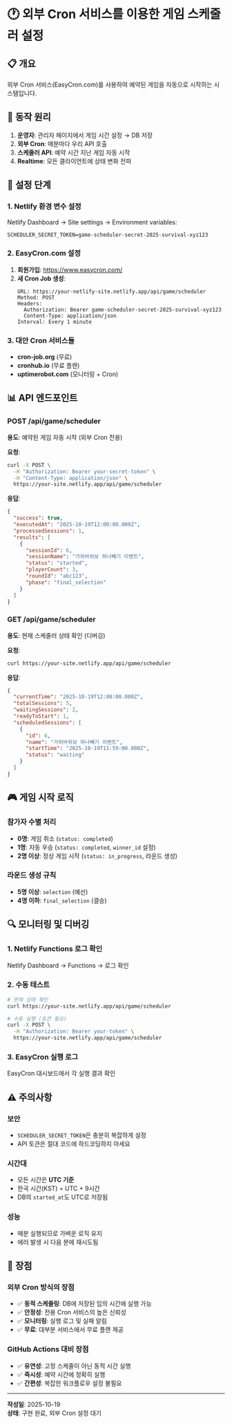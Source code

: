 # 🕐 외부 Cron 서비스를 이용한 게임 스케줄러 설정

## 📋 개요
외부 Cron 서비스(EasyCron.com)를 사용하여 예약된 게임을 자동으로 시작하는 시스템입니다.

## 🎯 동작 원리
1. **운영자**: 관리자 페이지에서 게임 시간 설정 → DB 저장
2. **외부 Cron**: 매분마다 우리 API 호출
3. **스케줄러 API**: 예약 시간 지난 게임 자동 시작
4. **Realtime**: 모든 클라이언트에 상태 변화 전파

## 🔧 설정 단계

### 1. Netlify 환경 변수 설정
Netlify Dashboard → Site settings → Environment variables:

```
SCHEDULER_SECRET_TOKEN=game-scheduler-secret-2025-survival-xyz123
```

### 2. EasyCron.com 설정
1. **회원가입**: https://www.easycron.com/
2. **새 Cron Job 생성**:
   ```
   URL: https://your-netlify-site.netlify.app/api/game/scheduler
   Method: POST
   Headers: 
     Authorization: Bearer game-scheduler-secret-2025-survival-xyz123
     Content-Type: application/json
   Interval: Every 1 minute
   ```

### 3. 대안 Cron 서비스들
- **cron-job.org** (무료)
- **cronhub.io** (무료 플랜)
- **uptimerobot.com** (모니터링 + Cron)

## 📊 API 엔드포인트

### POST /api/game/scheduler
**용도**: 예약된 게임 자동 시작 (외부 Cron 전용)

**요청**:
```bash
curl -X POST \
  -H "Authorization: Bearer your-secret-token" \
  -H "Content-Type: application/json" \
  https://your-site.netlify.app/api/game/scheduler
```

**응답**:
```json
{
  "success": true,
  "executedAt": "2025-10-19T12:00:00.000Z",
  "processedSessions": 1,
  "results": [
    {
      "sessionId": 6,
      "sessionName": "가위바위보 하나빼기 이벤트",
      "status": "started",
      "playerCount": 3,
      "roundId": "abc123",
      "phase": "final_selection"
    }
  ]
}
```

### GET /api/game/scheduler
**용도**: 현재 스케줄러 상태 확인 (디버깅)

**요청**:
```bash
curl https://your-site.netlify.app/api/game/scheduler
```

**응답**:
```json
{
  "currentTime": "2025-10-19T12:00:00.000Z",
  "totalSessions": 5,
  "waitingSessions": 2,
  "readyToStart": 1,
  "scheduledSessions": [
    {
      "id": 6,
      "name": "가위바위보 하나빼기 이벤트",
      "startTime": "2025-10-19T11:59:00.000Z",
      "status": "waiting"
    }
  ]
}
```

## 🎮 게임 시작 로직

### 참가자 수별 처리
- **0명**: 게임 취소 (`status: completed`)
- **1명**: 자동 우승 (`status: completed`, `winner_id` 설정)
- **2명 이상**: 정상 게임 시작 (`status: in_progress`, 라운드 생성)

### 라운드 생성 규칙
- **5명 이상**: `selection` (예선)
- **4명 이하**: `final_selection` (결승)

## 🔍 모니터링 및 디버깅

### 1. Netlify Functions 로그 확인
Netlify Dashboard → Functions → 로그 확인

### 2. 수동 테스트
```bash
# 현재 상태 확인
curl https://your-site.netlify.app/api/game/scheduler

# 수동 실행 (토큰 필요)
curl -X POST \
  -H "Authorization: Bearer your-token" \
  https://your-site.netlify.app/api/game/scheduler
```

### 3. EasyCron 실행 로그
EasyCron 대시보드에서 각 실행 결과 확인

## ⚠️ 주의사항

### 보안
- `SCHEDULER_SECRET_TOKEN`은 충분히 복잡하게 설정
- API 토큰은 절대 코드에 하드코딩하지 마세요

### 시간대
- 모든 시간은 **UTC 기준**
- 한국 시간(KST) = UTC + 9시간
- DB의 `started_at`도 UTC로 저장됨

### 성능
- 매분 실행되므로 가벼운 로직 유지
- 에러 발생 시 다음 분에 재시도됨

## 🚀 장점

### 외부 Cron 방식의 장점
- ✅ **동적 스케줄링**: DB에 저장된 임의 시간에 실행 가능
- ✅ **안정성**: 전용 Cron 서비스의 높은 신뢰성
- ✅ **모니터링**: 실행 로그 및 실패 알림
- ✅ **무료**: 대부분 서비스에서 무료 플랜 제공

### GitHub Actions 대비 장점
- ✅ **유연성**: 고정 스케줄이 아닌 동적 시간 실행
- ✅ **즉시성**: 예약 시간에 정확히 실행
- ✅ **간편성**: 복잡한 워크플로우 설정 불필요

---

**작성일**: 2025-10-19  
**상태**: 구현 완료, 외부 Cron 설정 대기

